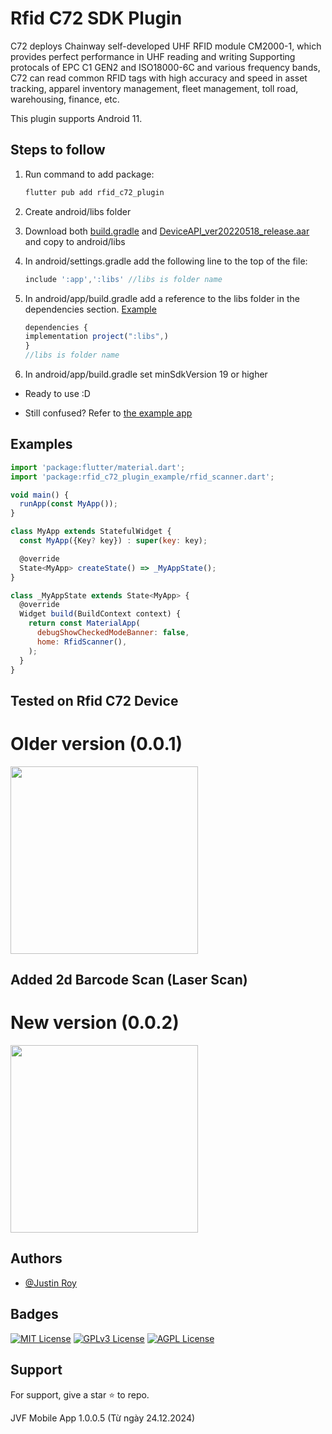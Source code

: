[//]: # (DuongNguyen)
# Rfid C72 SDK Plugin

C72 deploys Chainway self-developed UHF RFID module CM2000-1, which provides perfect performance in UHF reading and writing
Supporting protocals of EPC C1 GEN2 and ISO18000-6C and various frequency bands, C72 can read common RFID tags with high
accuracy and speed in asset tracking, apparel inventory management, fleet management, toll road, warehousing, finance, etc.


This plugin supports Android 11.

## Steps to follow
1. Run command to add package:
   ```javascript
   flutter pub add rfid_c72_plugin
   ```
3. Create android/libs folder
4. Download both [build.gradle](https://github.com/Justin-roy/Rfid_c72_plugin/blob/main/example/android/libs/build.gradle) and [DeviceAPI_ver20220518_release.aar](https://github.com/Justin-roy/Rfid_c72_plugin/blob/main/example/android/libs/DeviceAPI_ver20220518_release.aar) and copy to android/libs
5. In android/settings.gradle add the following line to the top of the file:
   ```javascript
   include ':app',':libs' //libs is folder name
   ```
6. In android/app/build.gradle add a reference to the libs folder in the dependencies section. [Example](https://github.com/Justin-roy/Rfid_c72_plugin/blob/main/example/android/app/build.gradle)
   ```javascript
   dependencies {
   implementation project(":libs",)
   }
   //libs is folder name
   ```
   
7. In android/app/build.gradle set minSdkVersion 19 or higher
 - Ready to use :D 
    
- Still confused? Refer to [the example app](https://github.com/Justin-roy/Rfid_c72_plugin/tree/main/example)
    

## Examples

```javascript
import 'package:flutter/material.dart';
import 'package:rfid_c72_plugin_example/rfid_scanner.dart';

void main() {
  runApp(const MyApp());
}

class MyApp extends StatefulWidget {
  const MyApp({Key? key}) : super(key: key);

  @override
  State<MyApp> createState() => _MyAppState();
}

class _MyAppState extends State<MyApp> {
  @override
  Widget build(BuildContext context) {
    return const MaterialApp(
      debugShowCheckedModeBanner: false,
      home: RfidScanner(),
    );
  }
}
```

## Tested on Rfid C72 Device
# Older version (0.0.1)
<img width="300" src="https://firebasestorage.googleapis.com/v0/b/instagram-clone-cf306.appspot.com/o/github_ss%2Frfid_c72.jpg?alt=media&token=e1a8d8f0-a615-482f-805c-f474434a8792&_gl=1*8sr3gl*_ga*NTMyNDY1MDA5LjE2NTgyOTQxNDg.*_ga_CW55HF8NVT*MTY4NTYxNzk4My4yMS4xLjE2ODU2MTgwOTAuMC4wLjA."> 

## Added 2d Barcode Scan (Laser Scan)
# New version (0.0.2)
<img width="300" src="https://firebasestorage.googleapis.com/v0/b/instagram-clone-cf306.appspot.com/o/github_ss%2F2d_barcode.JPG?alt=media&token=5b717973-c429-4c7c-8669-22fe87d8d8d7"> 


## Authors

- [@Justin Roy](https://www.linkedin.com/in/justin-roy-4817551ba/)

## Badges

[![MIT License](https://img.shields.io/badge/License-MIT-green.svg)](https://choosealicense.com/licenses/mit/)
[![GPLv3 License](https://img.shields.io/badge/License-GPL%20v3-yellow.svg)](https://opensource.org/licenses/)
[![AGPL License](https://img.shields.io/badge/license-AGPL-blue.svg)](http://www.gnu.org/licenses/agpl-3.0)

## Support

For support, give a star ⭐ to repo.

JVF Mobile App 1.0.0.5 (Từ ngày 24.12.2024)